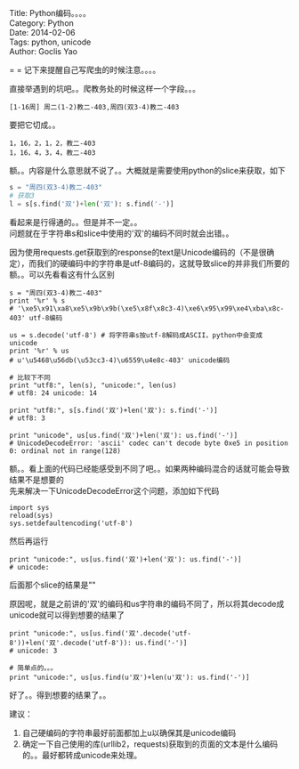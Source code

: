 Title: Python编码。。。。  
Category: Python  
Date: 2014-02-06  
Tags: python, unicode  
Author: Goclis Yao    

= = 记下来提醒自己写爬虫的时候注意。。。。

直接举遇到的坑吧。。爬教务处的时候这样一个字段。。。
```
[1-16周] 周二(1-2)教二-403,周四(双3-4)教二-403
```
要把它切成。。
```
1，16，2，1，2，教二-403
1，16，4，3，4，教二-403
```
额。。内容是什么意思就不说了。。大概就是需要使用python的slice来获取，如下
```python
s = "周四(双3-4)教二-403"
# 获取3
l = s[s.find('双')+len('双'): s.find('-')]
```
看起来是行得通的。。但是并不一定。。  
问题就在于字符串s和slice中使用的'双'的编码不同时就会出错。。  

因为使用requests.get获取到的response的text是Unicode编码的（不是很确定），而我们的硬编码中的字符串是utf-8编码的，这就导致slice的并非我们所要的  
额。。可以先看看这有什么区别
```
s = "周四(双3-4)教二-403" 
print '%r' % s 
# '\xe5\x91\xa8\xe5\x9b\x9b(\xe5\x8f\x8c3-4)\xe6\x95\x99\xe4\xba\x8c-403' utf-8编码

us = s.decode('utf-8') # 将字符串s按utf-8解码成ASCII，python中会变成unicode
print '%r' % us 
# u'\u5468\u56db(\u53cc3-4)\u6559\u4e8c-403' unicode编码

# 比较下不同
print "utf8:", len(s), "unicode:", len(us)
# utf8: 24 unicode: 14

print "utf8:", s[s.find('双')+len('双'): s.find('-')]
# utf8: 3

print "unicode", us[us.find('双')+len('双'): us.find('-')]
# UnicodeDecodeError: 'ascii' codec can't decode byte 0xe5 in position 0: ordinal not in range(128)
```

额。。看上面的代码已经能感受到不同了吧。。如果两种编码混合的话就可能会导致结果不是想要的  
先来解决一下UnicodeDecodeError这个问题，添加如下代码
```
import sys
reload(sys)
sys.setdefaultencoding('utf-8')
```
然后再运行
```
print "unicode:", us[us.find('双')+len('双'): us.find('-')]
# unicode: 
```
后面那个slice的结果是""

原因呢，就是之前讲的'双'的编码和us字符串的编码不同了，所以将其decode成unicode就可以得到想要的结果了
```
print "unicode:", us[us.find('双'.decode('utf-8'))+len('双'.decode('utf-8')): us.find('-')]
# unicode: 3

# 简单点的。。。
print "unicode:", us[us.find(u'双')+len(u'双'): us.find('-')]
```
好了。。得到想要的结果了。。

建议：  
1. 自己硬编码的字符串最好前面都加上u以确保其是unicode编码
2. 确定一下自己使用的库(urllib2，requests)获取到的页面的文本是什么编码的。。最好都转成unicode来处理。
